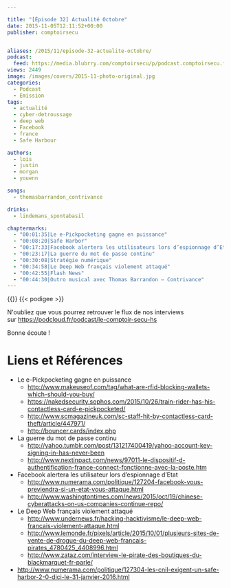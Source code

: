 ```yaml
---

title: "[Épisode 32] Actualité Octobre"
date: 2015-11-05T12:11:52+00:00
publisher: comptoirsecu


aliases: /2015/11/episode-32-actualite-octobre/
podcast:
  feed: https://media.blubrry.com/comptoirsecu/p/podcast.comptoirsecu.fr/CSEC.EP32.2015-11-03.ACTU_OCTOBRE.mp3
views: 2449
image: /images/covers/2015-11-photo-original.jpg
categories:
  - Podcast
  - Emission
tags:
  - actualité
  - cyber-detroussage
  - deep web
  - Facebook
  - france
  - Safe Harbour

authors:
  - lois
  - justin
  - morgan
  - youenn

songs:
  - thomasbarrandon_contrivance

drinks:
  - lindemans_spontabasil

chaptermarks:
  - "00:01:35|Le e-Pickpocketing gagne en puissance"
  - "00:08:20|Safe Harbor"
  - "00:17:33|Facebook alertera les utilisateurs lors d’espionnage d’Etat"
  - "00:23:17|La guerre du mot de passe continu"
  - "00:30:08|Stratégie numérique"
  - "00:34:58|Le Deep Web français violement attaqué"
  - "00:42:55|Flash News"
  - "00:44:30|Outro musical avec Thomas Barrandon – Contrivance"
---
```


{{<chaptermarks>}}
{{< podigee >}}

N'oubliez que vous pourrez retrouver le flux de nos interviews sur <https://podcloud.fr/podcast/le-comptoir-secu-hs>

Bonne écoute !

# Liens et Références

- Le e-Pickpocketing gagne en puissance
  - <http://www.makeuseof.com/tag/what-are-rfid-blocking-wallets-which-should-you-buy/>
  - <https://nakedsecurity.sophos.com/2015/10/26/train-rider-has-his-contactless-card-e-pickpocketed/>
  - <http://www.scmagazineuk.com/sc-staff-hit-by-contactless-card-theft/article/447971/>
  - <http://bouncer.cards/index.php>
- La guerre du mot de passe continu   
  - <http://yahoo.tumblr.com/post/131217400419/yahoo-account-key-signing-in-has-never-been>
  - <http://www.nextinpact.com/news/97011-le-dispositif-d-authentification-france-connect-fonctionne-avec-la-poste.htm>
- Facebook alertera les utilisateur lors d’espionnage d’Etat
  - <http://www.numerama.com/politique/127204-facebook-vous-previendra-si-un-etat-vous-attaque.html>
  - <http://www.washingtontimes.com/news/2015/oct/19/chinese-cyberattacks-on-us-companies-continue-repo/>
- Le Deep Web français violement attaqué
  - <http://www.undernews.fr/hacking-hacktivisme/le-deep-web-francais-violement-attaque.html>
  - <http://www.lemonde.fr/pixels/article/2015/10/01/plusieurs-sites-de-vente-de-drogue-du-deep-web-francais-pirates_4780425_4408996.html>
  - <http://www.zataz.com/interview-le-pirate-des-boutiques-du-blackmarquet-fr-parle/>
- <http://www.numerama.com/politique/127304-les-cnil-exigent-un-safe-harbor-2-0-dici-le-31-janvier-2016.html>
